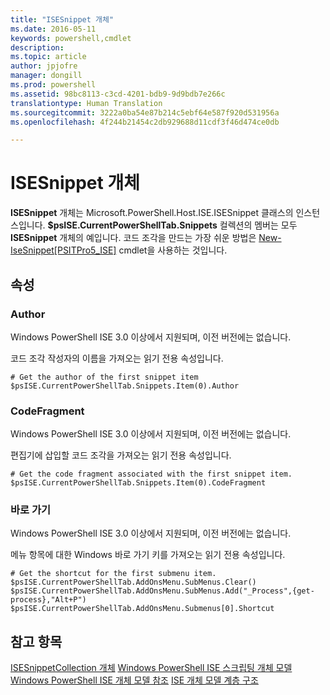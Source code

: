 ```yaml
---
title: "ISESnippet 개체"
ms.date: 2016-05-11
keywords: powershell,cmdlet
description: 
ms.topic: article
author: jpjofre
manager: dongill
ms.prod: powershell
ms.assetid: 98bc8113-c3cd-4201-bdb9-9d9bdb7e266c
translationtype: Human Translation
ms.sourcegitcommit: 3222a0ba54e87b214c5ebf64e587f920d531956a
ms.openlocfilehash: 4f244b21454c2db929688d11cdf3f46d474ce0db

---
```


# ISESnippet 개체
  **ISESnippet** 개체는 Microsoft.PowerShell.Host.ISE.ISESnippet 클래스의 인스턴스입니다. **$psISE.CurrentPowerShellTab.Snippets** 컬렉션의 멤버는 모두 **ISESnippet** 개체의 예입니다. 코드 조각을 만드는 가장 쉬운 방법은 [New-IseSnippet&#91;PSITPro5_ISE&#93;](https://technet.microsoft.com/en-us/library/0a6339a3-2683-4a8e-8929-90ad9a95c3e0) cmdlet을 사용하는 것입니다.

## 속성

###  <a name="DisplayName"></a> Author
  Windows PowerShell ISE 3.0 이상에서 지원되며, 이전 버전에는 없습니다. 

 코드 조각 작성자의 이름을 가져오는 읽기 전용 속성입니다.

```
# Get the author of the first snippet item
$psISE.CurrentPowerShellTab.Snippets.Item(0).Author

```

###  <a name="Action"></a> CodeFragment
  Windows PowerShell ISE 3.0 이상에서 지원되며, 이전 버전에는 없습니다. 

 편집기에 삽입할 코드 조각을 가져오는 읽기 전용 속성입니다.

```
# Get the code fragment associated with the first snippet item.
$psISE.CurrentPowerShellTab.Snippets.Item(0).CodeFragment

```

###  <a name="Shortcut"></a> 바로 가기
  Windows PowerShell ISE 3.0 이상에서 지원되며, 이전 버전에는 없습니다. 

 메뉴 항목에 대한 Windows 바로 가기 키를 가져오는 읽기 전용 속성입니다.

```
# Get the shortcut for the first submenu item.
$psISE.CurrentPowerShellTab.AddOnsMenu.SubMenus.Clear()
$psISE.CurrentPowerShellTab.AddOnsMenu.SubMenus.Add("_Process",{get-process},"Alt+P")
$psISE.CurrentPowerShellTab.AddOnsMenu.Submenus[0].Shortcut
```

## 참고 항목
 [ISESnippetCollection 개체](The-ISESnippetCollection-Object.md) 
 [Windows PowerShell ISE 스크립팅 개체 모델](The-Windows-PowerShell-ISE-Scripting-Object-Model.md) 
 [Windows PowerShell ISE 개체 모델 참조](Windows-PowerShell-ISE-Object-Model-Reference.md) 
 [ISE 개체 모델 계층 구조](The-ISE-Object-Model-Hierarchy.md)

  



<!--HONumber=Aug16_HO4-->


